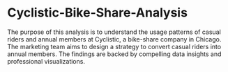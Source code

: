 # Cyclistic-Bike-Share-Analysis
The purpose of this analysis is to understand the usage patterns of casual riders and annual members at Cyclistic, a bike-share company in Chicago. The marketing team aims to design a strategy to convert casual riders into annual members. The findings are backed by compelling data insights and professional visualizations.
